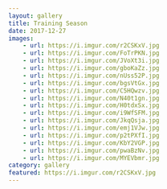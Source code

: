 ```yaml
---
layout: gallery
title: Training Season
date: 2017-12-27
images:
    - url: https://i.imgur.com/r2CSKxV.jpg
    - url: https://i.imgur.com/FoTrPKN.jpg
    - url: https://i.imgur.com/JVoXt3i.jpg
    - url: https://i.imgur.com/gboKaZz.jpg
    - url: https://i.imgur.com/nUss52P.jpg
    - url: https://i.imgur.com/bgsVtGx.jpg
    - url: https://i.imgur.com/C5HQwzv.jpg
    - url: https://i.imgur.com/N40t1gn.jpg
    - url: https://i.imgur.com/H0tdxSx.jpg
    - url: https://i.imgur.com/i9WfSFM.jpg
    - url: https://i.imgur.com/JkqQsja.jpg
    - url: https://i.imgur.com/emj1VJw.jpg
    - url: https://i.imgur.com/p2tPXfI.jpg
    - url: https://i.imgur.com/KbY2VGP.jpg
    - url: https://i.imgur.com/pwaBzNv.jpg
    - url: https://i.imgur.com/MYEVbmr.jpg
category: gallery
featured: https://i.imgur.com/r2CSKxV.jpg
---
```

